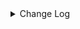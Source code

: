 <details><summary> Change Log </summary>

| Change | Commit | Version |
| --- | --- | --- |
|[feature][connectors-v2] Support in predicate pushdown in paimon (#9379)|https://github.com/apache/seatunnel/commit/1ec43755d5| dev |
|[Improve][Connector-V2] Fix the word misspellings for paimon connector (#9332)|https://github.com/apache/seatunnel/commit/ba7f5c9e30|2.3.11|
|[Feature][Transform] Support define sink column type (#9114)|https://github.com/apache/seatunnel/commit/ab7119e507|2.3.11|
|[improve] paimon options (#9167)|https://github.com/apache/seatunnel/commit/b0889305c2|2.3.11|
|[Fix][Paimon] nullable and comment attribute was lost during automatic table creation (#9020)|https://github.com/apache/seatunnel/commit/eb54fdd52c|2.3.11|
|[Feature][Connector-V2] Support between predicate pushdown in paimon (#8962)|https://github.com/apache/seatunnel/commit/3b141cf621|2.3.10|
|[Feature][Connector-V2] Suppor Time type in paimon connector (#8880)|https://github.com/apache/seatunnel/commit/9f1e590091|2.3.10|
|[Feature][Paimon] Customize the hadoop user  (#8888)|https://github.com/apache/seatunnel/commit/2657626f93|2.3.10|
|[Improve][Connector-v2][Paimon]PaimonCatalog close error message update (#8640)|https://github.com/apache/seatunnel/commit/48253da8d6|2.3.10|
|[Improve] restruct connector common options (#8634)|https://github.com/apache/seatunnel/commit/f3499a6eeb|2.3.10|
|[Improve][Connector-v2] Support checkpoint in batch mode for paimon sink (#8333)|https://github.com/apache/seatunnel/commit/f22d4ebd4d|2.3.9|
|[Feature][Connector-v2] Support schema evolution for paimon sink (#8211)|https://github.com/apache/seatunnel/commit/57190e2a3b|2.3.9|
|[Improve][dist]add shade check rule (#8136)|https://github.com/apache/seatunnel/commit/51ef800016|2.3.9|
|[Feature][Connector-v2] Support S3 filesystem of paimon connector (#8036)|https://github.com/apache/seatunnel/commit/e2a4772933|2.3.9|
|[Feature][transform] transform support explode (#7928)|https://github.com/apache/seatunnel/commit/132278c06a|2.3.9|
|[Feature][Connector-V2] Piamon Sink supports changelog-procuder is lookup and full-compaction mode (#7834)|https://github.com/apache/seatunnel/commit/c0f27c2f76|2.3.9|
|[Fix][connector-v2]Fix Paimon table connector  Error log information. (#7873)|https://github.com/apache/seatunnel/commit/a3b49e6354|2.3.9|
|[Improve][Connector-v2] Use checkpointId as the commit&#x27;s identifier instead of the hash for streaming write of paimon sink (#7835)|https://github.com/apache/seatunnel/commit/c7a384af2b|2.3.9|
|[Feature][Restapi] Allow metrics information to be associated to logical plan nodes (#7786)|https://github.com/apache/seatunnel/commit/6b7c53d03c|2.3.9|
|[Fix][Connecotr-V2] Fix paimon dynamic bucket tale in primary key is not first (#7728)|https://github.com/apache/seatunnel/commit/dc7f695537|2.3.8|
|[Improve][Connector-v2] Remove useless code and add changelog doc for paimon sink (#7748)|https://github.com/apache/seatunnel/commit/846d876dc2|2.3.8|
|[Hotfix][Connector-V2] Release resources even the task is crashed for paimon sink (#7726)|https://github.com/apache/seatunnel/commit/5ddf8d461e|2.3.8|
|[Fix][Connector-V2] Fix paimon e2e error (#7721)|https://github.com/apache/seatunnel/commit/61d1964361|2.3.8|
|[Feature][Connector-Paimon] Support dynamic bucket splitting improves Paimon writing efficiency (#7335)|https://github.com/apache/seatunnel/commit/bc0326cba8|2.3.8|
|[Feature][Connector-v2] Support streaming read for paimon (#7681)|https://github.com/apache/seatunnel/commit/4a2e27291c|2.3.8|
|[Hotfix][Seatunnel-common] Fix the CommonError msg for paimon sink (#7591)|https://github.com/apache/seatunnel/commit/d1f5db9257|2.3.8|
|[Feature][CONNECTORS-V2-Paimon] Paimon Sink supported truncate table (#7560)|https://github.com/apache/seatunnel/commit/4f3df22124|2.3.8|
|[Improve][Connector-v2] Improve the exception msg in case-sensitive case for paimon sink (#7549)|https://github.com/apache/seatunnel/commit/7d31e5668c|2.3.8|
|[Hotfix][Connector-V2] Fixed lost data precision for decimal data types (#7527)|https://github.com/apache/seatunnel/commit/df210ea73d|2.3.8|
|[Improve][API] Move catalog open to SaveModeHandler (#7439)|https://github.com/apache/seatunnel/commit/8c2c5c79a1|2.3.8|
|[Improve][Connector] Add multi-table sink option check (#7360)|https://github.com/apache/seatunnel/commit/2489f6446b|2.3.7|
|The isNullable attribute is true when the primary key field in the Paimon table converts the Column object. #7231 (#7242)|https://github.com/apache/seatunnel/commit/b0fe432e99|2.3.6|
|[Feature][Core] Support using upstream table placeholders in sink options and auto replacement (#7131)|https://github.com/apache/seatunnel/commit/c4ca74122c|2.3.6|
|[Paimon]support projection for paimon source (#6343)|https://github.com/apache/seatunnel/commit/6c1577267f|2.3.6|
|[Improve][Paimon] Add check for the base type between source and sink before write. (#6953)|https://github.com/apache/seatunnel/commit/d56d64fc04|2.3.6|
|[Improve][Connector-V2] Improve the paimon source (#6887)|https://github.com/apache/seatunnel/commit/658643ae53|2.3.6|
|[Hotfix][Connector-V2] Close the tableWrite when task is close (#6897)|https://github.com/apache/seatunnel/commit/23a744b9b2|2.3.6|
|[Fix][Connector-V2] Field information lost during Paimon DataType and SeaTunnel Column conversion (#6767)|https://github.com/apache/seatunnel/commit/6cf6e41da7|2.3.6|
|[Improve][Connector-V2] Support hive catalog for paimon sink (#6833)|https://github.com/apache/seatunnel/commit/4969c91dc4|2.3.6|
|[Hotfix][Connector-V2] Fix the batch write with paimon (#6865)|https://github.com/apache/seatunnel/commit/9ec971d942|2.3.6|
|[Feature][Doris] Add Doris type converter (#6354)|https://github.com/apache/seatunnel/commit/5189991843|2.3.6|
|[Improve][Connector-V2] Support hadoop ha and kerberos for paimon sink (#6585)|https://github.com/apache/seatunnel/commit/20b62f3bf3|2.3.5|
|[Feature][Paimon] Support specify paimon table write properties, partition keys and primary keys (#6535)|https://github.com/apache/seatunnel/commit/2b1234c7ae|2.3.5|
|[Feature][Connector-V2] Support multi-table sink feature for paimon #5652 (#6449)|https://github.com/apache/seatunnel/commit/b0abbd2d89|2.3.5|
|[Feature][Connectors-v2-Paimon] Adaptation Paimon 0.6 Version (#6061)|https://github.com/apache/seatunnel/commit/b32df930e9|2.3.4|
|[Fix] [Connectors-v2-Paimon] Flink table store failed to prepare commit (#6057)|https://github.com/apache/seatunnel/commit/c8dcefc3be|2.3.4|
|[Improve][Common] Introduce new error define rule (#5793)|https://github.com/apache/seatunnel/commit/9d1b2582b2|2.3.4|
|[Improve] Remove use `SeaTunnelSink::getConsumedType` method and mark it as deprecated (#5755)|https://github.com/apache/seatunnel/commit/8de7408100|2.3.4|
|[Hotfix][Connector-V2][Paimon] Bump paimon-bundle version to 0.4.0-incubating (#5219)|https://github.com/apache/seatunnel/commit/2917542bfa|2.3.3|
|[Improve] Documentation and partial word optimization. (#4936)|https://github.com/apache/seatunnel/commit/6e8de0e2a6|2.3.3|
|[Connector-V2][Paimon] Introduce paimon connector (#4178)|https://github.com/apache/seatunnel/commit/da507bbe0e|2.3.2|

</details>
